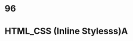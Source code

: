 # 96
# HTML_CSS (Inline Stylesss)A
<p style="color: blue; font_size: 15 px;"< styled paragraph<//P>

